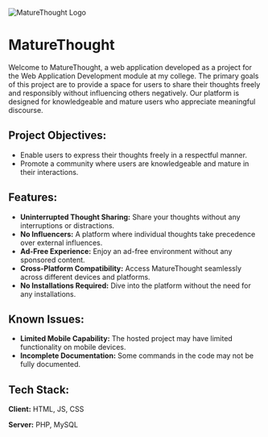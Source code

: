 ![MatureThought Logo](https://dev-to-uploads.s3.amazonaws.com/uploads/articles/th5xamgrr6se0x5ro4g6.png)

# MatureThought

Welcome to MatureThought, a web application developed as a project for the Web Application Development module at my college. The primary goals of this project are to provide a space for users to share their thoughts freely and responsibly without influencing others negatively. Our platform is designed for knowledgeable and mature users who appreciate meaningful discourse.

## Project Objectives:

- Enable users to express their thoughts freely in a respectful manner.
- Promote a community where users are knowledgeable and mature in their interactions.

## Features:

- **Uninterrupted Thought Sharing:** Share your thoughts without any interruptions or distractions.
- **No Influencers:** A platform where individual thoughts take precedence over external influences.
- **Ad-Free Experience:** Enjoy an ad-free environment without any sponsored content.
- **Cross-Platform Compatibility:** Access MatureThought seamlessly across different devices and platforms.
- **No Installations Required:** Dive into the platform without the need for any installations.

## Known Issues:

- **Limited Mobile Capability:** The hosted project may have limited functionality on mobile devices.
- **Incomplete Documentation:** Some commands in the code may not be fully documented.

## Tech Stack:

**Client:** HTML, JS, CSS

**Server:** PHP, MySQL
